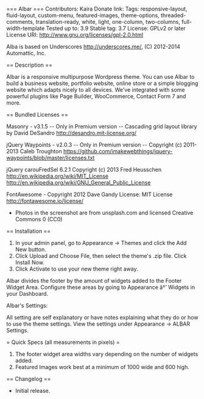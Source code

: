 === Albar ===
Contributors: Kaira
Donate link: 
Tags: responsive-layout, fluid-layout, custom-menu, featured-images, theme-options, threaded-comments, translation-ready, white, light, one-column, two-columns, full-width-template
Tested up to: 3.9
Stable tag: 3.7
License: GPLv2 or later
License URI: http://www.gnu.org/licenses/gpl-2.0.html

Alba is based on Underscores http://underscores.me/, (C) 2012-2014 Automattic, Inc.

== Description ==

Albar is a responsive multipurpose Wordpress theme. You can use Albar to build a business website, portfolio website, online store or a simple blogging website which adapts nicely to all devices. We've integrated with some powerful plugins like Page Builder, WooCommerce, Contact Form 7 and more.

== Bundled Licenses ==

Masonry - v3.1.5 -- Only in Premium version --
Cascading grid layout library
by David DeSandro
http://desandro.mit-license.org/

jQuery Waypoints - v2.0.3 -- Only in Premium version --
Copyright (c) 2011-2013 Caleb Troughton
https://github.com/imakewebthings/jquery-waypoints/blob/master/licenses.txt

jQuery carouFredSel 6.2.1
Copyright (c) 2013 Fred Heusschen
http://en.wikipedia.org/wiki/MIT_License
http://en.wikipedia.org/wiki/GNU_General_Public_License

FontAwesome - Copyright 2012 Dave Gandy
License: MIT License
http://fontawesome.io/license/

* Photos in the screenshot are from unsplash.com and licensed Creative Commons 0 (CC0)

== Installation ==

1. In your admin panel, go to Appearance -> Themes and click the Add New button.
2. Click Upload and Choose File, then select the theme's .zip file. Click Install Now.
3. Click Activate to use your new theme right away.

Albar divides the footer by the amount of widgets added to the Footer Widget Area. Configure these areas by going to Appearance â†’ Widgets in your Dashboard.

Albar's Settings:

All setting are self explanatory or have notes explaining what they do or how to use the theme settings.
View the settings under Appearance -> ALBAR Settings.

= Quick Specs (all measurements in pixels) =

1. The footer widget area widths vary depending on the number of widgets added.
3. Featured Images work best at a minimum of 1000 wide and 600 high.

== Changelog ==



* Initial release.